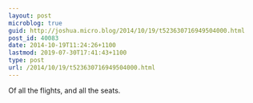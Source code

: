 ```yaml
---
layout: post
microblog: true
guid: http://joshua.micro.blog/2014/10/19/t523630716949504000.html
post_id: 40083
date: 2014-10-19T11:24:26+1100
lastmod: 2019-07-30T17:41:43+1100
type: post
url: /2014/10/19/t523630716949504000.html
---
```

Of all the flights, and all the seats.
